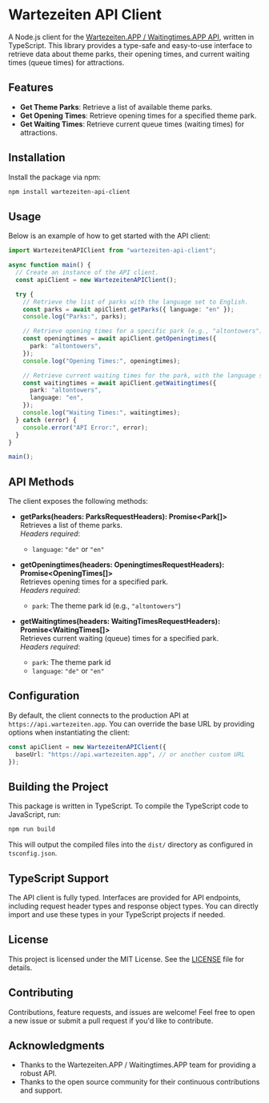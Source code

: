 # Wartezeiten API Client

A Node.js client for the [Wartezeiten.APP / Waitingtimes.APP API](https://api.wartezeiten.app), written in TypeScript. This library provides a type-safe and easy-to-use interface to retrieve data about theme parks, their opening times, and current waiting times (queue times) for attractions.

## Features

- **Get Theme Parks**: Retrieve a list of available theme parks.
- **Get Opening Times**: Retrieve opening times for a specified theme park.
- **Get Waiting Times**: Retrieve current queue times (waiting times) for attractions.

## Installation

Install the package via npm:

```bash
npm install wartezeiten-api-client
```

## Usage

Below is an example of how to get started with the API client:

```typescript
import WartezeitenAPIClient from "wartezeiten-api-client";

async function main() {
  // Create an instance of the API client.
  const apiClient = new WartezeitenAPIClient();

  try {
    // Retrieve the list of parks with the language set to English.
    const parks = await apiClient.getParks({ language: "en" });
    console.log("Parks:", parks);

    // Retrieve opening times for a specific park (e.g., "altontowers").
    const openingtimes = await apiClient.getOpeningtimes({
      park: "altontowers",
    });
    console.log("Opening Times:", openingtimes);

    // Retrieve current waiting times for the park, with the language set to English.
    const waitingtimes = await apiClient.getWaitingtimes({
      park: "altontowers",
      language: "en",
    });
    console.log("Waiting Times:", waitingtimes);
  } catch (error) {
    console.error("API Error:", error);
  }
}

main();
```

## API Methods

The client exposes the following methods:

- **getParks(headers: ParksRequestHeaders): Promise\<Park[]\>**  
  Retrieves a list of theme parks.  
  _Headers required_:

  - `language`: `"de"` or `"en"`

- **getOpeningtimes(headers: OpeningtimesRequestHeaders): Promise\<OpeningTimes[]\>**  
  Retrieves opening times for a specified park.  
  _Headers required_:

  - `park`: The theme park id (e.g., `"altontowers"`)

- **getWaitingtimes(headers: WaitingTimesRequestHeaders): Promise\<WaitingTimes[]\>**  
  Retrieves current waiting (queue) times for a specified park.  
  _Headers required_:
  - `park`: The theme park id
  - `language`: `"de"` or `"en"`

## Configuration

By default, the client connects to the production API at `https://api.wartezeiten.app`. You can override the base URL by providing options when instantiating the client:

```typescript
const apiClient = new WartezeitenAPIClient({
  baseUrl: "https://api.wartezeiten.app", // or another custom URL
});
```

## Building the Project

This package is written in TypeScript. To compile the TypeScript code to JavaScript, run:

```bash
npm run build
```

This will output the compiled files into the `dist/` directory as configured in `tsconfig.json`.

## TypeScript Support

The API client is fully typed. Interfaces are provided for API endpoints, including request header types and response object types. You can directly import and use these types in your TypeScript projects if needed.

## License

This project is licensed under the MIT License. See the [LICENSE](LICENSE) file for details.

## Contributing

Contributions, feature requests, and issues are welcome! Feel free to open a new issue or submit a pull request if you'd like to contribute.

## Acknowledgments

- Thanks to the Wartezeiten.APP / Waitingtimes.APP team for providing a robust API.
- Thanks to the open source community for their continuous contributions and support.
